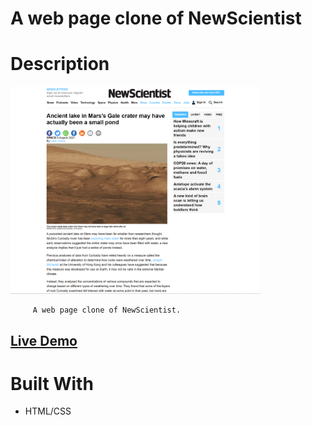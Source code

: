 # A web page clone of NewScientist

# Description

[<img alt="" width="400px" src="images/example.png" />](https://samgliu.github.io/THO-CSS-NS-page-clone/)

         A web page clone of NewScientist.


[<h2>Live Demo</h2>](https://samgliu.github.io/THO-CSS-NS-page-clone/)

# Built With

-   HTML/CSS
